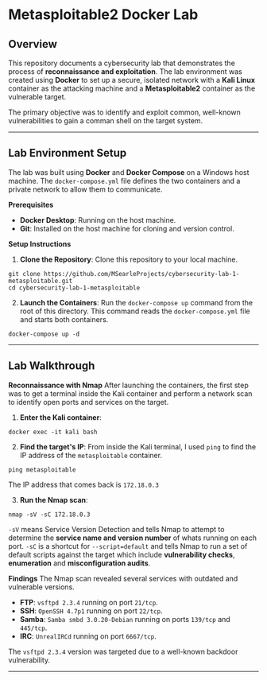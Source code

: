 # Metasploitable2 Docker Lab
## Overview
This repository documents a cybersecurity lab that demonstrates the process of **reconnaissance and exploitation**. The lab environment was created using **Docker** to set up a secure, isolated network with a **Kali Linux** container as the attacking machine and a **Metasploitable2** container as the vulnerable target.

The primary objective was to identify and exploit common, well-known vulnerabilities to gain a comman shell on the target system.
***
## Lab Environment Setup
The lab was built using **Docker** and **Docker Compose** on a Windows host machine. The `docker-compose.yml` file defines the two containers and a private network to allow them to communicate. 

**Prerequisites**
* **Docker Desktop**: Running on the host machine.
* **Git**: Installed on the host machine for cloning and version control.

**Setup Instructions**
1. **Clone the Repository**: Clone this repository to your local machine.
```
git clone https://github.com/MSearleProjects/cybersecurity-lab-1-metasploitable.git
cd cybersecurity-lab-1-metasploitable
```
2. **Launch the Containers**: Run the `docker-compose up` command from the root of this directory. This command reads the `docker-compose.yml` file and starts both containers.
```
docker-compose up -d
```
***
## Lab Walkthrough
**Reconnaissance with Nmap**
After launching the containers, the first step was to get a terminal inside the Kali container and perform a network scan to identify open ports and services on the target.
1. **Enter the Kali container**:
```
docker exec -it kali bash
```
2. **Find the target's IP**: From inside the Kali terminal, I used `ping` to find the IP address of the `metasploitable` container.
```
ping metasploitable
```
  The IP address that comes back is `172.18.0.3`

3. **Run the Nmap scan**:
```
nmap -sV -sC 172.18.0.3
```
`-sV` means Service Version Detection and tells Nmap to attempt to determine the **service name and version number** of whats running on each port. `-sC` is a shortcut for `--script=default` and tells Nmap to run a set of default scripts against the target which include **vulnerability checks**, **enumeration** and **misconfiguration audits**.

**Findings**
The Nmap scan revealed several services with outdated and vulnerable versions.
* **FTP**: `vsftpd 2.3.4` running on port `21/tcp`.
* **SSH**: `OpenSSH 4.7p1` running on port `22/tcp`.
* **Samba**: `Samba smbd 3.0.20-Debian` running on ports `139/tcp` and `445/tcp`.
* **IRC**: `UnrealIRCd` running on port `6667/tcp`.

The `vsftpd 2.3.4` version was targeted due to a well-known backdoor vulnerability.
***
